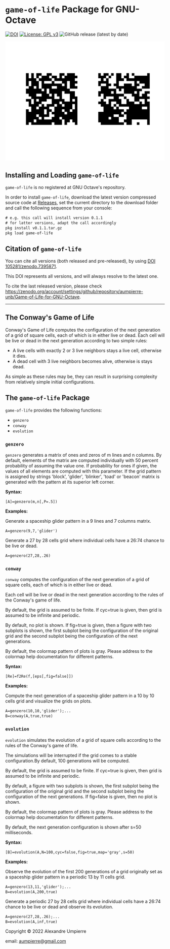 # `game-of-life` Package for GNU-Octave

[![DOI](https://zenodo.org/badge/509427410.svg)](https://zenodo.org/badge/latestdoi/509427410)
[![License: GPL v3](https://img.shields.io/badge/License-GPLv3-blue.svg)](https://www.gnu.org/licenses/gpl-3.0)
![GitHub release (latest by date)](https://img.shields.io/github/v/release/aumpierre-unb/Game-of-Life-for-GNU-Octave)

<!-- ![Illustrative graphical output](https://github.com/aumpierre-unb/Game-of-Life-for-GNU-Octave/blob/main/pics/D2fRe.png "Example of graphical output") -->

![Illustrative graphical output](doc/ezgif.com-gif-maker.gif)

## Installing and Loading `game-of-life`

`game-of-life` is no registered at GNU Octave's repository. 

In order to install `game-of-life`, download the latest version compressed source code at [Releases](https://github.com/aumpierre-unb/Game-of-Life-for-GNU-Octave/releases), set the current directory to the download folder and call the following sequence from your console:

```dotnetcli
# e.g. this call will install version 0.1.1
# for latter versions, adapt the call accordingly
pkg install v0.1.1.tar.gz
pkg load game-of-life
```

## Citation of `game-of-life`

You can cite all versions (both released and pre-released), by using
[DOI 105281/zenodo.7395871](https://doi.org/10.5281/zenodo.7395871).

This DOI represents all versions, and will always resolve to the latest one.

To cite the last released version, please check
https://zenodo.org/account/settings/github/repository/aumpierre-unb/Game-of-Life-for-GNU-Octave.

---

## The Conway's Game of Life

Conway's Game of Life computes the configuration of the next generation of a grid of square cells, each of which is in either live or dead. Each cell will be live or dead in the next generation according to two simple rules:

- A live cells with exactly 2 or 3 live neighbors stays a live cell, otherwise it dies.
- A dead cell with 3 live neighbors becomes alive, otherwise is stays dead.

As simple as these rules may be, they can result in surprising complexity from relatively simple initial configurations.

## The `game-of-life` Package

`game-of-life` provides the following functions:

- `genzero`
- `conway`
- `evolution`

### `genzero`

`genzero` generates a matrix of ones and zeros of m lines and n columns.
By default, elements of the matrix are computed individually with 50 percent probability of assuming the value one.
If probability for ones if given, the values of all elements are computed with this parameter.
If the grid pattern is assigned by strings 'block', 'glider', 'blinker', 'toad' or 'beacon' matrix is generated with the pattern at its superior left corner.

**Syntax:**

```dotnetcli
[A]=genzero(m,n[,P=.5])
```

**Examples:**

Generate a spaceship glider pattern in a 9 lines and 7 columns matrix.

```dotnetcli
A=genzero(9,7,'glider')
```

Generate a 27 by 28 cells grid where individual cells have a 26:74 chance to be live or dead.

```dotnetcli
A=genzero(27,28,.26)
```

### `conway`

`conway` computes the configuration of the next generation of a grid of square cells, each of which is in either live or dead.

Each cell will be live or dead in the next generation according to the rules of the Conway's game of life.

By default, the grid is assumed to be finite. If cyc=true is given, then grid is assumed to be infinite and periodic.

By default, no plot is shown. If fig=true is given, then a figure with two subplots is shown, the first subplot being the configuration of the original grid and the second subplot being the configuration of the next generations.

By default, the colormap pattern of plots is gray. Please address to the colormap help documentation for different patterns.

**Syntax:**

```dotnetcli
[Re]=f2Re(f,[eps[,fig=false]])
```

**Examples:**

Compute the next generation of a spaceship glider pattern in a 10 by 10 cells grid and visualize the grids on plots.

```dotnetcli
A=genzero(10,10,'glider');...
B=conway(A,true,true)
```

### `evolution`

`evolution` simulates the evolution of a grid of square cells according to the rules of the Conway's game of life.

The simulations will be interrupted if the grid comes to a stable configuration.By default, 100 generations will be computed.

By default, the grid is assumed to be finite. If cyc=true is given, then grid is assumed to be infinite and periodic.

By default, a figure with two subplots is shown, the first subplot being the configuration of the original grid and the second subplot being the configuration of the next generations. If fig=false is given, then no plot is shown.

By default, the colormap pattern of plots is gray. Please address to the colormap help documentation for different patterns.

By default, the next generation configuration is shown after s=50 milliseconds.

**Syntax:**

```dotnetcli
[B]=evolution(A,N=100,cyc=false,fig=true,map='gray',s=50)
```

**Examples:**

Observe the evolution of the first 200 generations of a grid originally set as a spaceship glider pattern in a periodic 13 by 11 cells grid.

```dotnetcli
A=genzero(13,11,'glider');...
B=evolution(A,200,true)
```

Generate a periodic 27 by 28 cells grid where individual cells have a 26:74 chance to be live or dead and observe its evolution.

```dotnetcli
A=genzero(27,28,.26);...
B=evolution(A,inf,true)
```

Copyright &copy; 2022 Alexandre Umpierre

email: aumpierre@gmail.com

